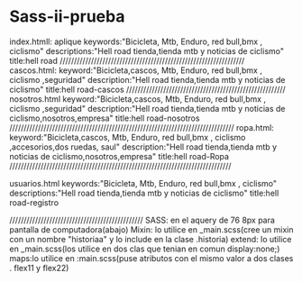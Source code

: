 # Sass-ii-prueba
index.htmll:
aplique
keywords:"Bicicleta, Mtb, Enduro, red bull,bmx , ciclismo"
descriptions:"Hell road tienda,tienda mtb y noticias de ciclismo"
title:hell road
/////////////////////////////////////////////////////////////////
cascos.html:
keyword:"Bicicleta,cascos, Mtb, Enduro, red bull,bmx , ciclismo ,seguridad"
description:"Hell road tienda,tienda mtb y noticias de ciclismo"
title:hell road-cascos
////////////////////////////////////////////////////////
nosotros.html
keyword:"Bicicleta,cascos, Mtb, Enduro, red bull,bmx , ciclismo ,seguridad"
description:"Hell road tienda,tienda mtb y noticias de ciclismo,nosotros,empresa"
title:hell road-nosotros
///////////////////////////////////////////////////////////////////////////////
ropa.html:
keyword:"Bicicleta,cascos, Mtb, Enduro, red bull,bmx , ciclismo ,accesorios,dos ruedas, saul"
description:"Hell road tienda,tienda mtb y noticias de ciclismo,nosotros,empresa"
title:hell road-Ropa
//////////////////////////////////////////////////////////////////////////////

usuarios.html
keywords:"Bicicleta, Mtb, Enduro, red bull,bmx , ciclismo"
descriptions:"Hell road tienda,tienda mtb y noticias de ciclismo"
title:hell road-registro

///////////////////////////////////////////////
SASS:
en el aquery de 76 8px para pantalla de computadora(abajo)
Mixin: lo utilice en _main.scss(cree un mixin con un nombre "historiaa" y lo include en la clase .historia)
extend: lo utilice en _main.scss(los utilice en dos clas que tenian en comun display:none;)
maps:lo utilice en :main.scss(puse atributos con el mismo valor a dos clases . flex11 y flex22)